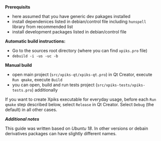 **Prerequisits**

- here assumed that you have generic dev pakages installed
- install dependenices listed in debian/control file including `hunspell` library from recommended list 
- install development packages listed in debian/control file

**Automatic build instructions:**

- Go to the sources root directory (where you can find `xpiks.pro` file)
- `debuild -i -us -uc -b`

**Manual build**

- open main project (`src/xpiks-qt/xpiks-qt.pro`) in Qt Creator, execute `Run qmake`, execute `Build`
- you can open, build and run tests project (`src/xpiks-tests/xpiks-tests.pro`) additionally

If you want to create Xpiks executable for everyday usage, before each `Run qmake` step described below, select `Release` in Qt Creator. Select `Debug` (the default) in all other cases.

***Additional notes***

This guide was written based on *Ubuntu 18*. In other versions or debain derivatives packages can have slightly different names.

